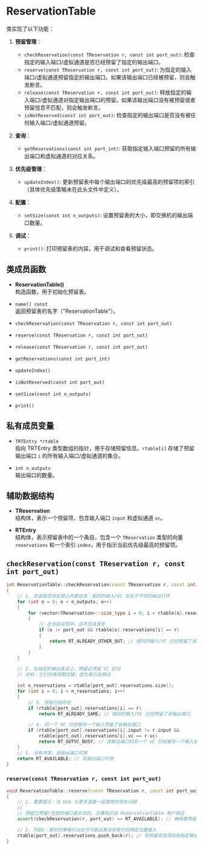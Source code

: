 # ReservationTable

类实现了以下功能：

1. **预留管理**：
    - `checkReservation(const TReservation r, const int port_out)`: 检查指定的输入端口/虚拟通道是否已经预留了指定的输出端口。
    - `reserve(const TReservation r, const int port_out)`: 为指定的输入端口/虚拟通道预留指定的输出端口。如果该输出端口已经被预留，则会触发断言。
    - `release(const TReservation r, const int port_out)`: 释放指定的输入端口/虚拟通道对指定输出端口的预留。如果该输出端口没有被预留或者预留信息不匹配，则会触发断言。
    - `isNotReserved(const int port_out)`: 检查指定的输出端口是否没有被任何输入端口/虚拟通道预留。

2. **查询**：
    - `getReservations(const int port_int)`: 获取指定输入端口预留的所有输出端口和虚拟通道的对应关系。

3. **优先级管理**：
    - `updateIndex()`: 更新预留表中每个输出端口的优先级最高的预留项的索引（具体优先级策略未在此头文件中定义）。

4. **配置**：
    - `setSize(const int n_outputs)`: 设置预留表的大小，即交换机的输出端口数量。

5. **调试**：
    - `print()`: 打印预留表的内容，用于调试和查看预留状态。

## 类成员函数

- **ReservationTable()**  
  构造函数，用于初始化预留表。

- `name() const`  
  返回预留表的名字（"ReservationTable"）。

- `checkReservation(const TReservation r, const int port_out)`

- `reserve(const TReservation r, const int port_out)`

- `release(const TReservation r, const int port_out)`

- `getReservations(const int port_int)`

- `updateIndex()`

- `isNotReserved(const int port_out)`

- `setSize(const int n_outputs)`

- `print()`

## 私有成员变量

- `TRTEntry *rtable`  
  指向 TRTEntry 类型数组的指针，用于存储预留信息。`rtable[i]` 存储了预留输出端口 `i` 的所有输入端口/虚拟通道的集合。

- `int n_outputs`  
  输出端口的数量。

## 辅助数据结构

- **TReservation**  
  结构体，表示一个预留项，包含输入端口 `input` 和虚拟通道 `vc`。

- **RTEntry**  
  结构体，表示预留表中的一个条目，包含一个 `TReservation` 类型的向量 `reservations` 和一个索引 `index`，用于指示当前优先级最高的预留项。

## `checkReservation(const TReservation r, const int port_out)`
```cpp
int ReservationTable::checkReservation(const TReservation r, const int port_out)
{
    // 1. 检查是否存在禁止的表状态：相同的输入/VC 存在于不同的输出行中
    for (int o = 0; o < n_outputs; o++)
    {
        for (vector<TReservation>::size_type i = 0; i < rtable[o].reservations.size(); i++)
        {
            // 在当前实现中，这不应该发生
            if (o != port_out && rtable[o].reservations[i] == r)
            {
                return RT_ALREADY_OTHER_OUT; // 相同的输入/VC 已经预留了另一个输出端口
            }
        }
    }

    // 2. 在给定的输出条目上，预留必须按 VC 区分
    // 动机：它们将按周期交错，因为索引会移动

    int n_reservations = rtable[port_out].reservations.size();
    for (int i = 0; i < n_reservations; i++)
    {
        // 3. 预留已经存在
        if (rtable[port_out].reservations[i] == r)
            return RT_ALREADY_SAME; // 相同的输入/VC 已经预留了该输出端口

        // 4. 同一个 VC 已经被另一个输入预留了该输出端口
        if (rtable[port_out].reservations[i].input != r.input &&
            rtable[port_out].reservations[i].vc == r.vc)
            return RT_OUTVC_BUSY; // 该输出端口的同一个 VC 已经被另一个输入端口预留
    }
    // 5. 没有冲突，该输出端口可用
    return RT_AVAILABLE; // 该输出端口可用
}
```

### `reserve(const TReservation r, const int port_out)`
```cpp
void ReservationTable::reserve(const TReservation r, const int port_out)
{
    // 1. 重要提示：当 Hub 与更多连接一起使用时存在问题
    //
    // 预留已预留/无效的端口是非法的。正确性应由 ReservationTable 用户保证
    assert(checkReservation(r, port_out) == RT_AVAILABLE); // 确保要预留的端口可用

    // 2. TODO：更好的策略可以在尽可能远离当前索引的特定位置插入
    rtable[port_out].reservations.push_back(r); // 将预留信息添加到指定输出端口的预留列表中
}
```


